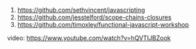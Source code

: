 1. https://github.com/sethvincent/javascripting
2. https://github.com/jesstelford/scope-chains-closures
3. https://github.com/timoxley/functional-javascript-workshop




video:
https://www.youtube.com/watch?v=hQVTIJBZook
